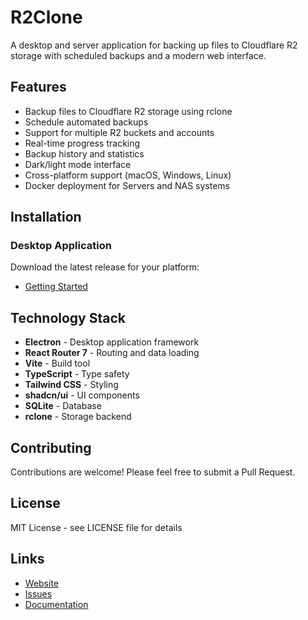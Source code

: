 # R2Clone

A desktop and server application for backing up files to Cloudflare R2 storage with scheduled backups and a modern web interface.

## Features

- Backup files to Cloudflare R2 storage using rclone
- Schedule automated backups
- Support for multiple R2 buckets and accounts
- Real-time progress tracking
- Backup history and statistics
- Dark/light mode interface
- Cross-platform support (macOS, Windows, Linux)
- Docker deployment for Servers and NAS systems

## Installation

### Desktop Application

Download the latest release for your platform:

- [Getting Started](https://r2clone.gruntmods.com/getting-started/)


## Technology Stack

- **Electron** - Desktop application framework
- **React Router 7** - Routing and data loading
- **Vite** - Build tool
- **TypeScript** - Type safety
- **Tailwind CSS** - Styling
- **shadcn/ui** - UI components
- **SQLite** - Database
- **rclone** - Storage backend

## Contributing

Contributions are welcome! Please feel free to submit a Pull Request.

## License

MIT License - see LICENSE file for details

## Links

- [Website](https://r2clone.gruntmods.com)
- [Issues](https://github.com/gruntlord5/R2_Clone/issues)
- [Documentation](https://r2clone.gruntmods.com/getting-started/)
